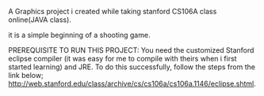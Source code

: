 A Graphics project i created while taking stanford CS106A class online(JAVA class).

it is a simple beginning of a shooting game.

PREREQUISITE TO RUN THIS PROJECT:
You need the customized Stanford eclipse compiler (it was easy for me to compile with theirs when i first started learning) and JRE. 
To do this successfully, follow the steps from the link below; http://web.stanford.edu/class/archive/cs/cs106a/cs106a.1146/eclipse.shtml.


